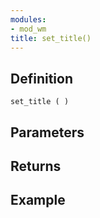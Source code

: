 ```yaml
---
modules:
- mod_wm
title: set_title()
---
```


## Definition

    set_title ( )

## Parameters

## Returns

## Example

```
```
